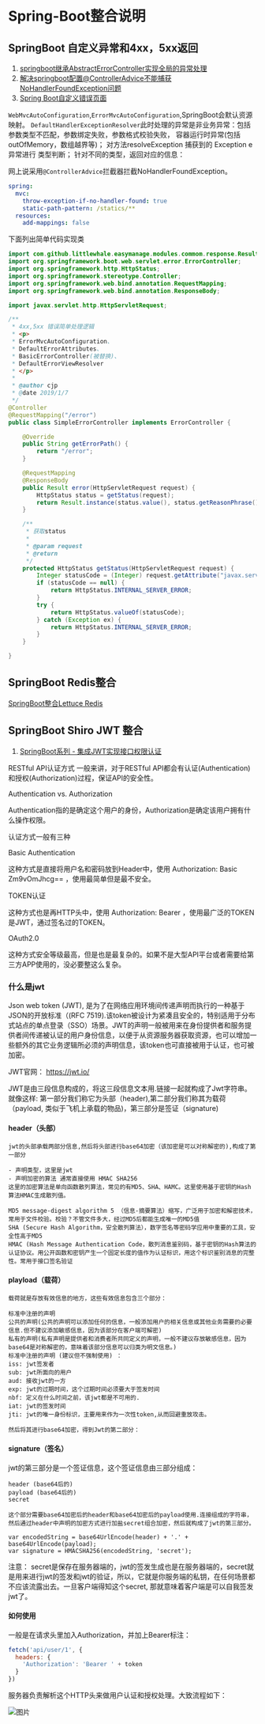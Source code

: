 # Spring-Boot整合说明

## SpringBoot 自定义异常和4xx，5xx返回

1. [springboot继承AbstractErrorController实现全局的异常处理](
https://blog.csdn.net/qq_29684305/article/details/82286469)
2. [解决springboot配置@ControllerAdvice不能捕获NoHandlerFoundException问题](https://my.oschina.net/u/3049656/blog/1798583)
3. [Spring Boot自定义错误页面](https://www.jianshu.com/p/393f70b55b1b)

`WebMvcAutoConfiguration`,`ErrorMvcAutoConfiguration`,SpringBoot会默认资源映射。
`DefaultHandlerExceptionResolver`此时处理的异常是非业务异常：包括参数类型不匹配，参数绑定失败，参数格式校验失败， 容器运行时异常(包括outOfMemory，数组越界等)；
对方法resolveException 捕获到的 Exception e 异常进行 类型判断； 针对不同的类型，返回对应的信息：

网上说采用`@ControllerAdvice`拦截器拦截NoHandlerFoundException。

```yaml
spring: 
  mvc:
    throw-exception-if-no-handler-found: true
    static-path-pattern: /statics/**
  resources:
    add-mappings: false
```


下面列出简单代码实现类
```java
import com.github.littlewhale.easymanage.modules.commom.response.Result;
import org.springframework.boot.web.servlet.error.ErrorController;
import org.springframework.http.HttpStatus;
import org.springframework.stereotype.Controller;
import org.springframework.web.bind.annotation.RequestMapping;
import org.springframework.web.bind.annotation.ResponseBody;

import javax.servlet.http.HttpServletRequest;

/**
 * 4xx,5xx 错误简单处理逻辑
 * <p>
 * ErrorMvcAutoConfiguration、
 * DefaultErrorAttributes、
 * BasicErrorController(被替换)、
 * DefaultErrorViewResolver
 * </p>
 *
 * @author cjp
 * @date 2019/1/7
 */
@Controller
@RequestMapping("/error")
public class SimpleErrorController implements ErrorController {

    @Override
    public String getErrorPath() {
        return "/error";
    }

    @RequestMapping
    @ResponseBody
    public Result error(HttpServletRequest request) {
        HttpStatus status = getStatus(request);
        return Result.instance(status.value(), status.getReasonPhrase(), null);
    }

    /**
     * 获取status
     *
     * @param request
     * @return
     */
    protected HttpStatus getStatus(HttpServletRequest request) {
        Integer statusCode = (Integer) request.getAttribute("javax.servlet.error.status_code");
        if (statusCode == null) {
            return HttpStatus.INTERNAL_SERVER_ERROR;
        }
        try {
            return HttpStatus.valueOf(statusCode);
        } catch (Exception ex) {
            return HttpStatus.INTERNAL_SERVER_ERROR;
        }
    }

}
```

## SpringBoot Redis整合
[SpringBoot整合Lettuce Redis](http://www.spring4all.com/article/1152)

## SpringBoot Shiro JWT 整合

1. [SpringBoot系列 - 集成JWT实现接口权限认证](http://ju.outofmemory.cn/entry/341269)

RESTful API认证方式
一般来讲，对于RESTful API都会有认证(Authentication)和授权(Authorization)过程，保证API的安全性。

Authentication vs. Authorization

Authentication指的是确定这个用户的身份，Authorization是确定该用户拥有什么操作权限。

认证方式一般有三种

Basic Authentication

这种方式是直接将用户名和密码放到Header中，使用 Authorization: Basic Zm9vOmJhcg== ，使用最简单但是最不安全。

TOKEN认证

这种方式也是再HTTP头中，使用 Authorization: Bearer <token> ，使用最广泛的TOKEN是JWT，通过签名过的TOKEN。

OAuth2.0

这种方式安全等级最高，但是也是最复杂的。如果不是大型API平台或者需要给第三方APP使用的，没必要整这么复杂。

### 什么是jwt
Json web token (JWT), 是为了在网络应用环境间传递声明而执行的一种基于JSON的开放标准（(RFC 7519).该token被设计为紧凑且安全的，特别适用于分布式站点的单点登录（SSO）场景。JWT的声明一般被用来在身份提供者和服务提供者间传递被认证的用户身份信息，以便于从资源服务器获取资源，也可以增加一些额外的其它业务逻辑所必须的声明信息，该token也可直接被用于认证，也可被加密。

JWT官网： https://jwt.io/

JWT是由三段信息构成的，将这三段信息文本用.链接一起就构成了Jwt字符串。就像这样:
第一部分我们称它为头部（header),第二部分我们称其为载荷（payload, 类似于飞机上承载的物品)，第三部分是签证（signature)

#### header（头部）
```
jwt的头部承载两部分信息,然后将头部进行base64加密（该加密是可以对称解密的),构成了第一部分
                     
- 声明类型，这里是jwt
- 声明加密的算法 通常直接使用 HMAC SHA256
这里的加密算法是单向函数散列算法，常见的有MD5、SHA、HAMC。这里使用基于密钥的Hash算法HMAC生成散列值。

MD5 message-digest algorithm 5 （信息-摘要算法）缩写，广泛用于加密和解密技术，常用于文件校验。校验？不管文件多大，经过MD5后都能生成唯一的MD5值
SHA (Secure Hash Algorithm，安全散列算法），数字签名等密码学应用中重要的工具，安全性高于MD5
HMAC (Hash Message Authentication Code，散列消息鉴别码，基于密钥的Hash算法的认证协议。用公开函数和密钥产生一个固定长度的值作为认证标识，用这个标识鉴别消息的完整性。常用于接口签名验证
```
#### playload（载荷）
            
```
载荷就是存放有效信息的地方，这些有效信息包含三个部分：

标准中注册的声明
公共的声明(公共的声明可以添加任何的信息，一般添加用户的相关信息或其他业务需要的必要信息.但不建议添加敏感信息，因为该部分在客户端可解密)
私有的声明(私有声明是提供者和消费者所共同定义的声明，一般不建议存放敏感信息，因为base64是对称解密的，意味着该部分信息可以归类为明文信息。)
标准中注册的声明 (建议但不强制使用) ：
iss: jwt签发者
sub: jwt所面向的用户
aud: 接收jwt的一方
exp: jwt的过期时间，这个过期时间必须要大于签发时间
nbf: 定义在什么时间之前，该jwt都是不可用的.
iat: jwt的签发时间
jti: jwt的唯一身份标识，主要用来作为一次性token,从而回避重放攻击。

然后将其进行base64加密，得到Jwt的第二部分：
```

#### signature（签名）
jwt的第三部分是一个签证信息，这个签证信息由三部分组成：
```
header (base64后的)
payload (base64后的)
secret

这个部分需要base64加密后的header和base64加密后的payload使用.连接组成的字符串，然后通过header中声明的加密方式进行加盐secret组合加密，然后就构成了jwt的第三部分。

var encodedString = base64UrlEncode(header) + '.' + base64UrlEncode(payload);
var signature = HMACSHA256(encodedString, 'secret');
```
注意：
secret是保存在服务器端的，jwt的签发生成也是在服务器端的，secret就是用来进行jwt的签发和jwt的验证，所以，它就是你服务端的私钥，在任何场景都不应该流露出去。一旦客户端得知这个secret, 那就意味着客户端是可以自我签发jwt了。

#### 如何使用
一般是在请求头里加入Authorization，并加上Bearer标注：
```js
fetch('api/user/1', {
  headers: {
    'Authorization': 'Bearer ' + token
  }
})
```
服务器负责解析这个HTTP头来做用户认证和授权处理。大致流程如下：

![图片](https://xnstatic-1253397658.file.myqcloud.com/jwt20.png)
